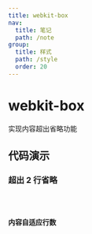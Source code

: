 ```yaml
---
title: webkit-box
nav:
  title: 笔记
  path: /note
group:
  title: 样式
  path: /style
  order: 20
---
```


# webkit-box

实现内容超出省略功能

## 代码演示

### 超出 2 行省略

<code src="./demo/demo1.tsx" />

### 内容自适应行数

<code src="./demo/demo2.tsx" />
